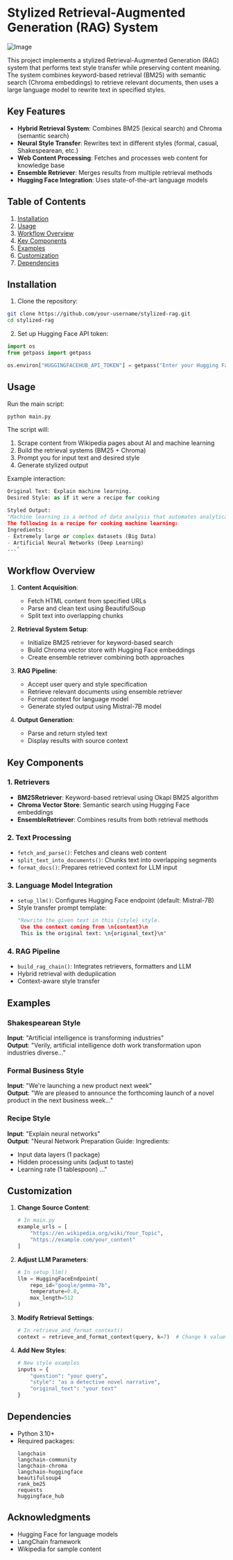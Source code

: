 # Stylized Retrieval-Augmented Generation (RAG) System

![Image](https://github.com/user-attachments/assets/1e8e8783-3515-475c-8003-765c82608a09)

This project implements a stylized Retrieval-Augmented Generation (RAG) system that performs text style transfer while preserving content meaning. The system combines keyword-based retrieval (BM25) with semantic search (Chroma embeddings) to retrieve relevant documents, then uses a large language model to rewrite text in specified styles.

## Key Features

- **Hybrid Retrieval System**: Combines BM25 (lexical search) and Chroma (semantic search)
- **Neural Style Transfer**: Rewrites text in different styles (formal, casual, Shakespearean, etc.)
- **Web Content Processing**: Fetches and processes web content for knowledge base
- **Ensemble Retriever**: Merges results from multiple retrieval methods
- **Hugging Face Integration**: Uses state-of-the-art language models

## Table of Contents

1. [Installation](#installation)
2. [Usage](#usage)
3. [Workflow Overview](#workflow-overview)
4. [Key Components](#key-components)
5. [Examples](#examples)
6. [Customization](#customization)
7. [Dependencies](#dependencies)

## Installation

1. Clone the repository:
```bash
git clone https://github.com/your-username/stylized-rag.git
cd stylized-rag
```

2. Set up Hugging Face API token:
```python
import os
from getpass import getpass

os.environ["HUGGINGFACEHUB_API_TOKEN"] = getpass("Enter your Hugging Face API token: ")
```

## Usage

Run the main script:
```python
python main.py
```

The script will:
1. Scrape content from Wikipedia pages about AI and machine learning
2. Build the retrieval systems (BM25 + Chroma)
3. Prompt you for input text and desired style
4. Generate stylized output

Example interaction:
```python
Original Text: Explain machine learning.
Desired Style: as if it were a recipe for cooking

Styled Output:
"Machine learning is a method of data analysis that automates analytical model building... 
The following is a recipe for cooking machine learning:
Ingredients:
- Extremely large or complex datasets (Big Data)
- Artificial Neural Networks (Deep Learning)
..."
```

## Workflow Overview

1. **Content Acquisition**:
   - Fetch HTML content from specified URLs
   - Parse and clean text using BeautifulSoup
   - Split text into overlapping chunks

2. **Retrieval System Setup**:
   - Initialize BM25 retriever for keyword-based search
   - Build Chroma vector store with Hugging Face embeddings
   - Create ensemble retriever combining both approaches

3. **RAG Pipeline**:
   - Accept user query and style specification
   - Retrieve relevant documents using ensemble retriever
   - Format context for language model
   - Generate styled output using Mistral-7B model

4. **Output Generation**:
   - Parse and return styled text
   - Display results with source context

## Key Components

### 1. Retrievers
- **BM25Retriever**: Keyword-based retrieval using Okapi BM25 algorithm
- **Chroma Vector Store**: Semantic search using Hugging Face embeddings
- **EnsembleRetriever**: Combines results from both retrieval methods

### 2. Text Processing
- `fetch_and_parse()`: Fetches and cleans web content
- `split_text_into_documents()`: Chunks text into overlapping segments
- `format_docs()`: Prepares retrieved context for LLM input

### 3. Language Model Integration
- `setup_llm()`: Configures Hugging Face endpoint (default: Mistral-7B)
- Style transfer prompt template:
  ```python
  "Rewrite the given text in this {style} style.
   Use the context coming from \n{context}\n
   This is the original text: \n{original_text}\n"
  ```

### 4. RAG Pipeline
- `build_rag_chain()`: Integrates retrievers, formatters and LLM
- Hybrid retrieval with deduplication
- Context-aware style transfer

## Examples

### Shakespearean Style
**Input**: "Artificial intelligence is transforming industries"  
**Output**: 
"Verily, artificial intelligence doth work transformation upon industries diverse..."

### Formal Business Style
**Input**: "We're launching a new product next week"  
**Output**: 
"We are pleased to announce the forthcoming launch of a novel product in the next business week..."

### Recipe Style
**Input**: "Explain neural networks"  
**Output**:
"Neural Network Preparation Guide:
Ingredients:
- Input data layers (1 package)
- Hidden processing units (adjust to taste)
- Learning rate (1 tablespoon)
..."

## Customization

1. **Change Source Content**:
   ```python
   # In main.py
   example_urls = [
       "https://en.wikipedia.org/wiki/Your_Topic",
       "https://example.com/your_content"
   ]
   ```

2. **Adjust LLM Parameters**:
   ```python
   # In setup_llm()
   llm = HuggingFaceEndpoint(
       repo_id="google/gemma-7b",
       temperature=0.8,
       max_length=512
   )
   ```

3. **Modify Retrieval Settings**:
   ```python
   # In retrieve_and_format_context()
   context = retrieve_and_format_context(query, k=7)  # Change k value
   ```

4. **Add New Styles**:
   ```python
   # New style examples
   inputs = {
       "question": "your query",
       "style": "as a detective novel narrative",
       "original_text": "your text"
   }
   ```

## Dependencies

- Python 3.10+
- Required packages:
  ```requirements
  langchain
  langchain-community
  langchain-chroma
  langchain-huggingface
  beautifulsoup4
  rank_bm25
  requests
  huggingface_hub
  ```

## Acknowledgments
- Hugging Face for language models
- LangChain framework
- Wikipedia for sample content
